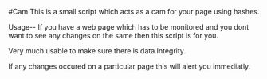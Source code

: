 #Cam
This is a small script which acts as a cam for your page using hashes.

Usage--
If you have a web page which has to be monitored and you dont want to see any changes on the same then this script is for you.

Very much usable to make sure there is data Integrity.

If any changes occured on a particular page this will alert you immediatly.
